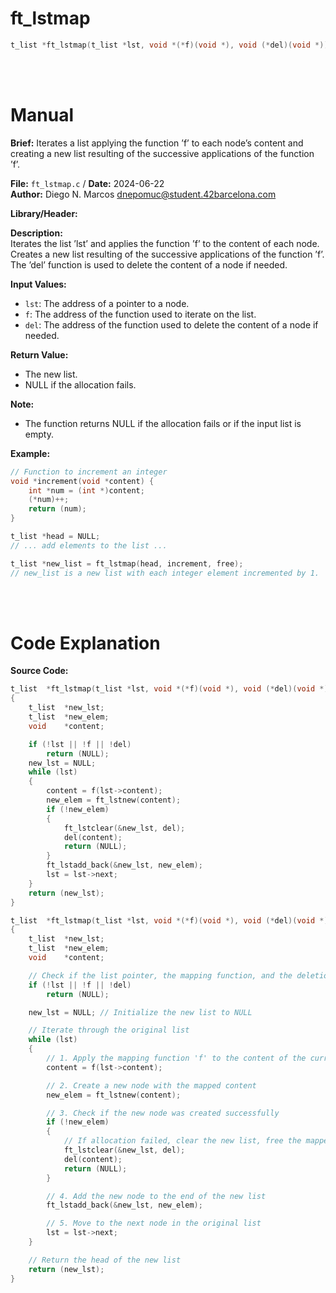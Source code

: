 # ft_lstmap
``` c 
t_list *ft_lstmap(t_list *lst, void *(*f)(void *), void (*del)(void *));
```
<br>
<br>

# Manual
**Brief:**
Iterates a list applying the function ’f’ to each node’s content and creating a new list resulting of the successive applications of the function ’f’.

**File:** `ft_lstmap.c` / **Date:** 2024-06-22  
**Author:** Diego N. Marcos <dnepomuc@student.42barcelona.com>

**Library/Header:**



**Description:**  
Iterates the list ’lst’ and applies the function ’f’ to the content of each node. Creates a new list resulting of the successive applications of the function ’f’. The ’del’ function is used to delete the content of a node if needed.

**Input Values:**
* `lst`: The address of a pointer to a node.
* `f`: The address of the function used to iterate on the list.
* `del`: The address of the function used to delete the content of a node if needed.

**Return Value:**  
* The new list.
* NULL if the allocation fails.

**Note:**  
-  The function returns NULL if the allocation fails or if the input list is empty.

**Example:**  
```c
// Function to increment an integer
void *increment(void *content) {
    int *num = (int *)content;
    (*num)++;
    return (num);
}

t_list *head = NULL;
// ... add elements to the list ...

t_list *new_list = ft_lstmap(head, increment, free); 
// new_list is a new list with each integer element incremented by 1.
```

<br>
<br>

# Code Explanation
**Source Code:**
``` C
t_list	*ft_lstmap(t_list *lst, void *(*f)(void *), void (*del)(void *))
{
	t_list	*new_lst;
	t_list	*new_elem;
	void	*content;

	if (!lst || !f || !del)
		return (NULL);
	new_lst = NULL;
	while (lst)
	{
		content = f(lst->content);
		new_elem = ft_lstnew(content);
		if (!new_elem)
		{
			ft_lstclear(&new_lst, del);
			del(content);
			return (NULL);
		}
		ft_lstadd_back(&new_lst, new_elem);
		lst = lst->next;
	}
	return (new_lst);
}
```

```c
t_list  *ft_lstmap(t_list *lst, void *(*f)(void *), void (*del)(void *))
{
    t_list  *new_lst;
    t_list  *new_elem;
    void    *content;

    // Check if the list pointer, the mapping function, and the deletion function are valid
    if (!lst || !f || !del)
        return (NULL);

    new_lst = NULL; // Initialize the new list to NULL

    // Iterate through the original list
    while (lst)
    {
        // 1. Apply the mapping function 'f' to the content of the current node
        content = f(lst->content);

        // 2. Create a new node with the mapped content
        new_elem = ft_lstnew(content); 

        // 3. Check if the new node was created successfully
        if (!new_elem) 
        {
            // If allocation failed, clear the new list, free the mapped content, and return NULL
            ft_lstclear(&new_lst, del); 
            del(content);
            return (NULL);
        }

        // 4. Add the new node to the end of the new list
        ft_lstadd_back(&new_lst, new_elem); 

        // 5. Move to the next node in the original list
        lst = lst->next;
    }

    // Return the head of the new list
    return (new_lst);
}
```